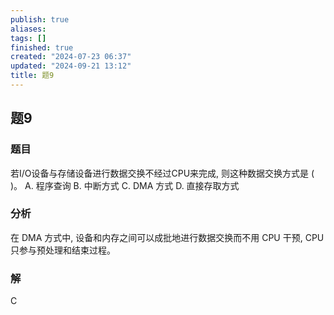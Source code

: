 ```yaml
---
publish: true
aliases: 
tags: []
finished: true
created: "2024-07-23 06:37"
updated: "2024-09-21 13:12"
title: 题9
---
```

## 题9
### 题目
若I/O设备与存储设备进行数据交换不经过CPU来完成, 则这种数据交换方式是 ( )。
A. 程序查询
B. 中断方式 
C. DMA 方式 
D. 直接存取方式
### 分析
在 DMA 方式中, 设备和内存之间可以成批地进行数据交换而不用 CPU 干预, CPU 只参与预处理和结束过程。
### 解
C